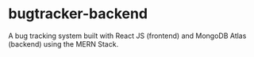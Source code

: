 # bugtracker-backend
A bug tracking system built with React JS (frontend) and MongoDB Atlas (backend) using the MERN Stack.
